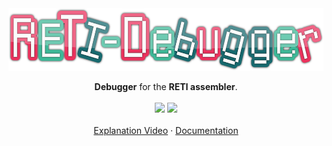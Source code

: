 <div align="center">
  <a href="https://github.com/freiburg-missing-semester-course/project-matthejue">
    <img src="./misc/logo7.png" alt="Logo" height="100px">
  </a>

  <p align="center">
    <strong>Debugger</strong> for the <strong>RETI assembler</strong>.
    <br />
    <br />
    <a href="./LICENSE"><img src="https://img.shields.io/github/license/matthejue/PicoC-Compiler.svg"></a>
    <img src="https://img.shields.io/badge/Maintained%3F-yes-green.svg">
    <br />
    <br />
    <a href="https://youtu.be/Y9PtgwD9vg4">Explanation Video</a>
    ·
    <a href="https://github.com/matthejue/RETI-Debugger_Documentation/releases/download/master/Report.pdf">Documentation</a>
    <br />
  </p>
</div>
